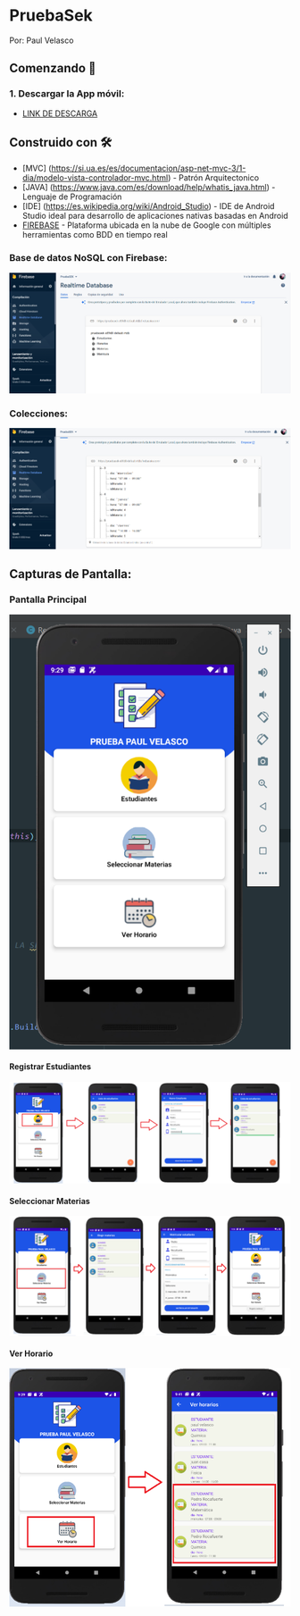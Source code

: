 # PruebaSek
Por: Paul Velasco

## Comenzando 🚀

### 1. Descargar la App móvil:
* [LINK DE DESCARGA](https://mega.nz/file/ukBCGJLT#4kwIL6EbF0kVRYU4ENXeF1cCZhSBP6v45lRvOvPBKd0)

## Construido con 🛠️
* [MVC] (https://si.ua.es/es/documentacion/asp-net-mvc-3/1-dia/modelo-vista-controlador-mvc.html) - Patrón Arquitectonico
* [JAVA] (https://www.java.com/es/download/help/whatis_java.html) - Lenguaje de Programación
* [IDE] (https://es.wikipedia.org/wiki/Android_Studio) - IDE de Android Studio ideal para desarrollo de aplicaciones nativas basadas en Android
* [FIREBASE](https://es.wikipedia.org/wiki/Firebase) - Plataforma ubicada en la nube de Google con múltiples herramientas como BDD en tiempo real

### Base de datos NoSQL con Firebase:
![bdd](https://github.com/pooljpv84/PruebaSek/blob/master/instrucciones/1.PNG)
### Colecciones:
![bdd2](https://github.com/pooljpv84/PruebaSek/blob/master/instrucciones/2.PNG)

## Capturas de Pantalla:
### Pantalla Principal
![bdd2](https://github.com/pooljpv84/PruebaSek/blob/master/instrucciones/3.PNG)
#### Registrar Estudiantes
![bdd2](https://github.com/pooljpv84/PruebaSek/blob/master/instrucciones/4.PNG)
#### Seleccionar Materias
![bdd2](https://github.com/pooljpv84/PruebaSek/blob/master/instrucciones/5.PNG)
#### Ver Horario
![bdd2](https://github.com/pooljpv84/PruebaSek/blob/master/instrucciones/6.PNG)

